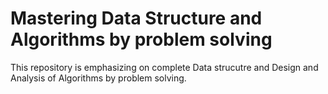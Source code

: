 # Mastering Data Structure and Algorithms by problem solving
 This repository is emphasizing on complete Data strucutre and Design and Analysis of Algorithms by problem solving.
